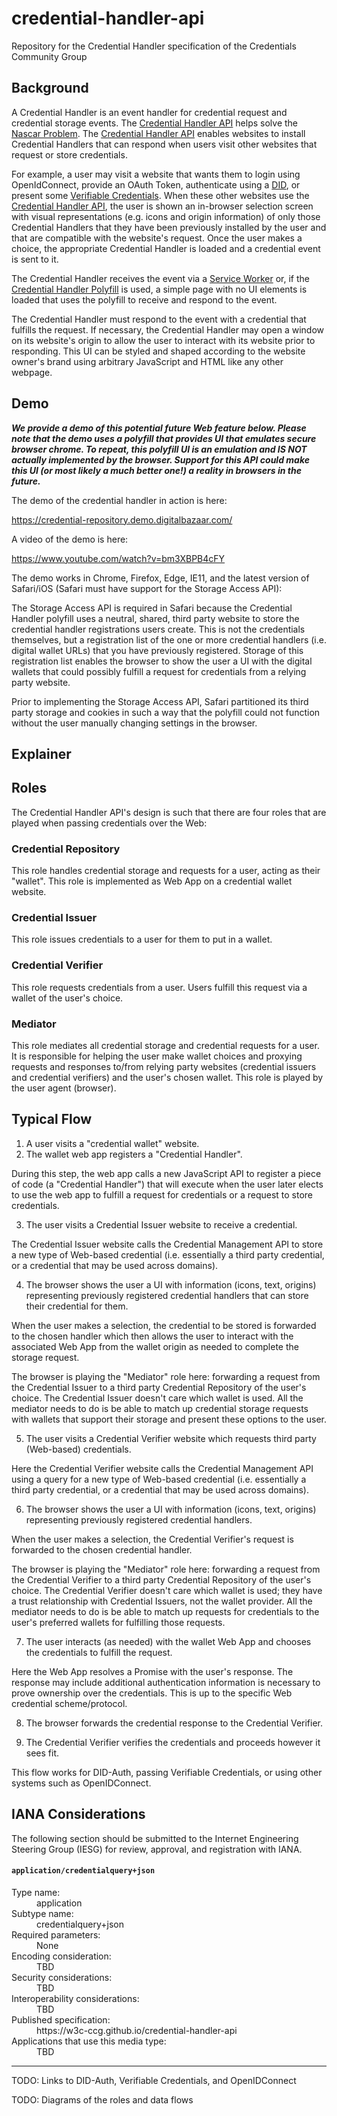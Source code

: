 # credential-handler-api
Repository for the Credential Handler specification of the Credentials Community Group

## Background

A Credential Handler is an event handler for credential request and
credential storage events. The [Credential Handler API][] helps
solve the [Nascar Problem](https://indieweb.org/NASCAR_problem). The
[Credential Handler API][] enables websites to install Credential Handlers that
can respond when users visit other websites that request or store credentials.

For example, a user may visit a website that wants them to login using
OpenIdConnect, provide an OAuth Token, authenticate using a [DID][], or present
some [Verifiable Credentials][]. When these other websites use the [Credential
Handler API][], the user is shown an in-browser selection screen with visual
representations (e.g. icons and origin information) of only those
Credential Handlers that they have been previously installed by the user and
that are compatible with the website's request. Once the user makes a choice,
the appropriate Credential Handler is loaded and a credential event is sent
to it.

The Credential Handler receives the event via a
[Service Worker](https://w3c.github.io/ServiceWorker) or, if the
[Credential Handler Polyfill][] is used, a simple page with no UI elements is
loaded that uses the polyfill to receive and respond to the event.

The Credential Handler must respond to the event with a credential that
fulfills the request. If necessary, the Credential Handler may open a window
on its website's origin to allow the user to interact with its website prior
to responding. This UI can be styled and shaped according to the website
owner's brand using arbitrary JavaScript and HTML like any other webpage.

## Demo

***We provide a demo of this potential future Web feature below. Please note that the demo uses a polyfill that provides UI that emulates secure browser chrome. To repeat, this polyfill UI is an emulation and IS NOT actually implemented by the browser. Support for this API could make this UI (or most likely a much better one!) a reality in browsers in the future.***

The demo of the credential handler in action is here:

https://credential-repository.demo.digitalbazaar.com/

A video of the demo is here:

https://www.youtube.com/watch?v=bm3XBPB4cFY

The demo works in Chrome, Firefox, Edge, IE11, and the latest version of
Safari/iOS (Safari must have support for the Storage Access API):

The Storage Access API is required in Safari because the Credential Handler
polyfill uses a neutral, shared, third party website to store the credential handler
registrations users create. This is not the credentials themselves, but a
registration list of the one or more credential handlers (i.e. digital wallet
URLs) that you have previously registered. Storage of this registration list
enables the browser to show the user a UI with the digital wallets that could
possibly fulfill a request for credentials from a relying party website.

Prior to implementing the Storage Access API, Safari partitioned its third
party storage and cookies in such a way that the polyfill could not function
without the user manually changing settings in the browser.

## Explainer

## Roles

The Credential Handler API's design is such that there are four roles that are
played when passing credentials over the Web:

### Credential Repository

This role handles credential storage and requests for a user, acting as their
"wallet". This role is implemented as Web App on a credential wallet website.

### Credential Issuer

This role issues credentials to a user for them to put in a wallet.

### Credential Verifier

This role requests credentials from a user. Users fulfill this request via a
wallet of the user's choice.

### Mediator

This role mediates all credential storage and credential requests for a user.
It is responsible for helping the user make wallet choices and proxying
requests and responses to/from relying party websites (credential issuers and
credential verifiers) and the user's chosen wallet. This role is played by the
user agent (browser).

## Typical Flow

1. A user visits a "credential wallet" website.
2. The wallet web app registers a "Credential Handler".

During this step, the web app calls a new JavaScript API to register a piece of
code (a "Credential Handler") that will execute when the user later elects to
use the web app to fulfill a request for credentials or a request to store
credentials.

3. The user visits a Credential Issuer website to receive a credential.

The Credential Issuer website calls the Credential Management API to store a
new type of Web-based credential (i.e. essentially a third party credential, or
a credential that may be used across domains).

4. The browser shows the user a UI with information (icons, text, origins)
  representing previously registered credential handlers that can store their
  credential for them.

When the user makes a selection, the credential to be stored is forwarded to
the chosen handler which then allows the user to interact with the associated
Web App from the wallet origin as needed to complete the storage request.

The browser is playing the "Mediator" role here: forwarding a request from the
Credential Issuer to a third party Credential Repository of the user's choice.
The Credential Issuer doesn't care which wallet is used. All the mediator needs
to do is be able to match up credential storage requests with wallets that
support their storage and present these options to the user.

5. The user visits a Credential Verifier website which requests third party
  (Web-based) credentials.

Here the Credential Verifier website calls the Credential Management API using
a query for a new type of Web-based credential (i.e. essentially a third party
credential, or a credential that may be used across domains).

6. The browser shows the user a UI with information (icons, text, origins)
  representing previously registered credential handlers.

When the user makes a selection, the Credential Verifier's request is forwarded
to the chosen credential handler.

The browser is playing the "Mediator" role here: forwarding a request from the
Credential Verifier to a third party Credential Repository of the user's
choice. The Credential Verifier doesn't care which wallet is used; they have
a trust relationship with Credential Issuers, not the wallet provider. All the
mediator needs to do is be able to match up requests for credentials to the
user's preferred wallets for fulfilling those requests.

7. The user interacts (as needed) with the wallet Web App and chooses the
  credentials to fulfill the request.

Here the Web App resolves a Promise with the user's response. The response
may include additional authentication information is necessary to prove
ownership over the credentials. This is up to the specific Web credential
scheme/protocol.

8. The browser forwards the credential response to the Credential Verifier.

9. The Credential Verifier verifies the credentials and proceeds however
  it sees fit.

This flow works for DID-Auth, passing Verifiable Credentials, or using other
systems such as OpenIDConnect.

## IANA Considerations

The following section should be submitted to the Internet Engineering Steering
Group (IESG) for review, approval, and registration with IANA.

#### `application/credentialquery+json`

<dl>
  <dt>Type name:</dt>
  <dd>application</dd>

  <dt>Subtype name:</dt>
  <dd>credentialquery+json</dd>

  <dt>Required parameters:</dt>
  <dd>None</dd>

  <dt>Encoding consideration:</dt>
  <dd>TBD</dd>

  <dt>Security considerations:</dt>
  <dd>TBD</dd>

  <dt>Interoperability considerations:</dt>
  <dd>TBD</dd>

  <dt>Published specification:</dt>
  <dd>https://w3c-ccg.github.io/credential-handler-api</dd>

  <dt>Applications that use this media type:</dt>
  <dd>TBD</dd>
</dl>



---

TODO: Links to DID-Auth, Verifiable Credentials, and OpenIDConnect

TODO: Diagrams of the roles and data flows

[DID]: https://w3c-ccg.github.io/did-spec
[Verifiable Credentials]: https://w3c.github.io/vc-data-model
[Decentralized Identifiers (DIDs)]: https://w3c-ccg.github.io/did-spec
[Credential Handler API]: https://w3c-ccg.github.io/credential-handler-api
[Credential Handler API Repo]: https://github.com/w3c-ccg/credential-handler-api
[Credential Handler API Demo]: https://github.com/digitalbazaar/credential-handler-demo
[Credential Handler Polyfill]: https://github.com/digitalbazaar/credential-handler-polyfill
